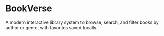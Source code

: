 # BookVerse
A modern interactive library system to browse, search, and filter books by author or genre, with favorites saved locally.
